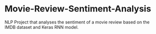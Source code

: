 # Movie-Review-Sentiment-Analysis
NLP Project that analyses the sentiment of a movie review based on the IMDB dataset and Keras RNN model.
